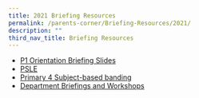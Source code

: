 ```yaml
---
title: 2021 Briefing Resources
permalink: /parents-corner/Briefing-Resources/2021/
description: ""
third_nav_title: Briefing Resources
---
```


*   [P1 Orientation Briefing Slides](/files/P1%20e-orientation%202021_Main%20Session.pdf)
*   [PSLE](/PSLE)
*   [Primary 4 Subject-based banding](/files/MTP-21%20P4%20Subject-based%20Banding_for%20upload.pdf)
*   [Department Briefings and Workshops](/department-briefings-and-workshops)